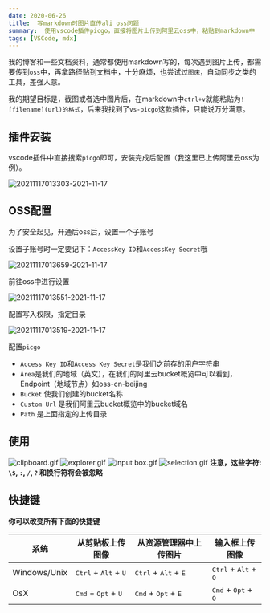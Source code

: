```yaml
---
date: 2020-06-26
title:  写markdown时图片直传ali oss问题
summary:  使用vscode插件picgo，直接将图片上传到阿里云oss中，粘贴到markdown中
tags: [VSCode, mdx]
---
```


我的博客和一些文档资料，通常都使用markdown写的，每次遇到图片上传，都需要传到`oss`中，再拿路径贴到文档中，十分麻烦，也尝试过`图床`，自动同步之类的工具，差强人意。

我的期望目标是，截图或者选中图片后，在markdown中`ctrl+v`就能粘贴为`![filename](url)的格式`，后来我找到了`vs-picgo`这款插件，只能说万分满意。

## 插件安装

vscode插件中直接搜索`picgo`即可，安装完成后配置（我这里已上传阿里云oss为例）。

![20211117013303-2021-11-17](https://h5.ahmq.net/res/hosting/20211117013303-2021-11-17.png)

## OSS配置

为了安全起见，开通后oss后，设置一个子账号

设置子账号时一定要记下：`AccessKey ID`和`AccessKey Secret`哦

![20211117013659-2021-11-17](https://h5.ahmq.net/res/hosting/20211117013659-2021-11-17.png)

前往oss中进行设置

![20211117013551-2021-11-17](https://h5.ahmq.net/res/hosting/20211117013551-2021-11-17.png)

配置写入权限，指定目录

![20211117013519-2021-11-17](https://h5.ahmq.net/res/hosting/20211117013519-2021-11-17.png)

配置`picgo`

- `Access Key ID`和`Access Key Secret`是我们之前存的用户字符串
- `Area`是我们的地域（英文），在我们的阿里云bucket概览中可以看到，Endpoint（地域节点）如oss-cn-beijing
- `Bucket` 使我们创建的bucket名称
- `Custom Url` 是我们阿里云bucket概览中的bucket域名
- `Path` 是上面指定的上传目录


## 使用

<Accordions>
  <Accordion title="从剪切板中上传图片">
    <img src="https://i.loli.net/2019/04/09/5cac17d2d2265.gif" alt="clipboard.gif" />
  </Accordion>
  <Accordion title="从资源管理器中上传图片">
    <img src="https://i.loli.net/2019/04/09/5cac17eea0d65.gif" alt="explorer.gif" />
  </Accordion>
  <Accordion title="从vscode输入中上传图片">
    <img src="https://i.loli.net/2019/04/09/5cac17fe52a86.gif" alt="input box.gif" />
  </Accordion>
  <Accordion title="使用自定义文件名上传图片 <code>文件名</code>">
    <img src="https://i.loli.net/2019/04/09/5cac180fb1dc7.gif" alt="selection.gif" />
    <b>注意，这些字符: <code>\$</code>, <code>:</code>, <code>/</code>, <code>?</code> 和换行符将会被忽略 </b>
  </Accordion>
</Accordions>

## 快捷键

**你可以改变所有下面的快捷键**

| 系统           | 从剪贴板上传图像              | 从资源管理器中上传图片                  | 输入框上传图像             |
| ------------ | ----------------------------------------------- | ----------------------------------------------- | ----------------------------------------------- |
| Windows/Unix | <kbd>Ctrl</kbd> + <kbd>Alt</kbd> + <kbd>U</kbd> | <kbd>Ctrl</kbd> + <kbd>Alt</kbd> + <kbd>E</kbd> | <kbd>Ctrl</kbd> + <kbd>Alt</kbd> + <kbd>O</kbd> |
| OsX          | <kbd>Cmd</kbd> + <kbd>Opt</kbd> + <kbd>U</kbd>  | <kbd>Cmd</kbd> + <kbd>Opt</kbd> + <kbd>E</kbd>  | <kbd>Cmd</kbd> + <kbd>Opt</kbd> + <kbd>O</kbd>  |
